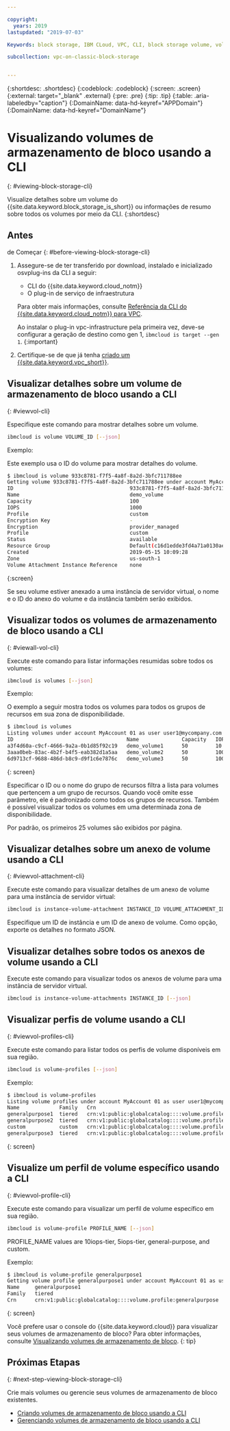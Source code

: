 ```yaml
---

copyright:
  years: 2019
lastupdated: "2019-07-03"

Keywords: block storage, IBM CLoud, VPC, CLI, block storage volume, volume, IOPS

subcollection: vpc-on-classic-block-storage


---
```


{:shortdesc: .shortdesc}
{:codeblock: .codeblock}
{:screen: .screen}
{:external: target="_blank" .external}
{:pre: .pre}
{:tip: .tip}
{:table: .aria-labeledby="caption"}
{:DomainName: data-hd-keyref="APPDomain"}
{:DomainName: data-hd-keyref="DomainName"}

# Visualizando volumes de armazenamento de bloco usando a CLI
{: #viewing-block-storage-cli}

Visualize detalhes sobre um volume do {{site.data.keyword.block_storage_is_short}} ou informações de resumo sobre todos os volumes por meio da CLI.
{:shortdesc}

## Antes
de Começar
{: #before-viewing-block-storage-cli}

1. Assegure-se de ter transferido por download, instalado e inicializado osvplug-ins da CLI a seguir:
    * CLI do {{site.data.keyword.cloud_notm}}
    * O plug-in de serviço de infraestrutura

   Para obter mais informações, consulte [Referência da CLI do {{site.data.keyword.cloud_notm}} para VPC](/docs/vpc-infrastructure-cli-plugin?topic=vpc-infrastructure-cli-plugin-vpc-reference).
   
   Ao instalar o plug-in vpc-infrastructure pela primeira vez, deve-se configurar a geração de destino como gen 1, `ibmcloud is target --gen 1`.
   {:important}
   
2. Certifique-se de que já tenha [criado um {{site.data.keyword.vpc_short}}](/docs/vpc-on-classic?topic=vpc-on-classic-getting-started).

## Visualizar detalhes sobre um volume de armazenamento de bloco usando a CLI
{: #viewvol-cli}

Especifique este comando para mostrar detalhes sobre um volume.

```bash
ibmcloud is volume VOLUME_ID [--json]
```

Exemplo:

Este exemplo usa o ID do volume para mostrar detalhes do volume.

```bash
$ ibmcloud is volume 933c8781-f7f5-4a8f-8a2d-3bfc711788ee
Getting volume 933c8781-f7f5-4a8f-8a2d-3bfc711788ee under account MyAccount01 as user user1@mycompany.com...
ID                                      933c8781-f7f5-4a8f-8a2d-3bfc711788ee
Name                                    demo_volume
Capacity                                100
IOPS                                    1000
Profile                                 custom
Encryption Key                          -
Encryption                              provider_managed
Profile                                 custom
Status                                  available
Resource Group                          Default(c16d1edde3fd4a71a0130aed371405a0)
Created                                 2019-05-15 10:09:28
Zone                                    us-south-1
Volume Attachment Instance Reference    none
```
{:screen}

Se seu volume estiver anexado a uma instância de servidor virtual, o nome e o ID do anexo do volume e da instância também serão exibidos.

## Visualizar todos os volumes de armazenamento de bloco usando a CLI
{: #viewall-vol-cli}

Execute este comando para listar informações resumidas sobre todos os volumes:

```bash
ibmcloud is volumes [--json]
```

Exemplo:

O exemplo a seguir mostra todos os volumes para todos os grupos de recursos em sua zona de disponibilidade.  

```bash
$ ibmcloud is volumes
Listing volumes under account MyAccount 01 as user user1@mycompany.com...
ID                                     Name              Capacity   IOPS   Auto Delete   Encryption        Profile         Created               Status      Zone         Resource Group
a3f4d60a-c9cf-4666-9a2a-0b1d85f92c19   demo_volume1      50         10     Manual        provider managed  generalpurpose   2019-06-30 11:04:46  pending     us-south-1   (c16d1edd-.)
3aaa0beb-83ac-4b2f-b4f5-eab382d1a5aa   demo_volume2      50         100    Manual        provider managed  custom           2019-06-30 10:26:34  available   us-south-1   (c16d1edd-.)
6d9713cf-9688-486d-b8c9-d9f1c6e7876c   demo_volume3      50         100    Manual        provider managed  custom           2019-06-30 10:39:24  available   us-south-1   (c16d1edd-.)
```
{: screen}

Especificar o ID ou o nome do grupo de recursos filtra a lista para volumes que pertencem a um grupo de recursos. Quando você omite esse parâmetro, ele é padronizado como todos os grupos de recursos. Também é possível visualizar todos os volumes em uma determinada zona de disponibilidade.

Por padrão, os primeiros 25 volumes são exibidos por página.

## Visualizar detalhes sobre um anexo de volume usando a CLI
{: #viewvol-attachment-cli}

Execute este comando para visualizar detalhes de um anexo de volume para uma instância de servidor virtual:

```bash
ibmcloud is instance-volume-attachment INSTANCE_ID VOLUME_ATTACHMENT_ID [--json]
```

Especifique um ID de instância e um ID de anexo de volume.  Como opção, exporte os detalhes no formato JSON.

## Visualizar detalhes sobre todos os anexos de volume usando a CLI

Execute este comando para visualizar todos os anexos de volume para uma instância de servidor virtual.

```bash
ibmcloud is instance-volume-attachments INSTANCE_ID [--json]
```

## Visualizar perfis de volume usando a CLI
{: #viewvol-profiles-cli}

Execute este comando para listar todos os perfis de volume disponíveis em sua região.

```bash
ibmcloud is volume-profiles [--json]
```

Exemplo:

```bash
$ ibmcloud is volume-profiles
Listing volume profiles under account MyAccount 01 as user user1@mycompany.com...
Name             Family   Crn
generalpurpose1  tiered   crn:v1:public:globalcatalog::::volume.profile:generalpurpose
generalpurpose2  tiered   crn:v1:public:globalcatalog::::volume.profile:generalpurpose
custom           custom   crn:v1:public:globalcatalog::::volume.profile:custom
generalpurpose3  tiered   crn:v1:public:globalcatalog::::volume.profile:generalpurpose
```
{: screen}

## Visualize um perfil de volume específico usando a CLI
{: #viewvol-profile-cli}

Execute este comando para visualizar um perfil de volume específico em sua região.

```bash
ibmcloud is volume-profile PROFILE_NAME [--json]
```

PROFILE_NAME values are 10iops-tier, 5iops-tier, general-purpose, and custom.

Exemplo:

```bash
$ ibmcloud is volume-profile generalpurpose1
Getting volume profile generalpurpose1 under account MyAccount 01 as user user1@mycompany.com...
Name     generalpurpose1
Family   tiered
Crn      crn:v1:public:globalcatalog::::volume.profile:generalpurpose
```
{: screen}

Você prefere usar o console do {{site.data.keyword.cloud}} para visualizar seus volumes de armazenamento de bloco? Para obter informações, consulte [Visualizando volumes de armazenamento de bloco](/docs/vpc-on-classic-block-storage?topic=vpc-on-classic-block-storage-viewing-block-storage).
{: tip}

## Próximas Etapas
{: #next-step-viewing-block-storage-cli}

Crie mais volumes ou gerencie seus volumes de armazenamento de bloco existentes.

* [Criando volumes de armazenamento de bloco usando a CLI](/docs/vpc-on-classic-block-storage?topic=vpc-on-classic-block-storage-creating-block-storage-cli)
* [Gerenciando volumes de armazenamento de bloco usando a CLI](/docs/vpc-on-classic-block-storage?topic=vpc-on-classic-block-storage-managing-block-storage-cli)
